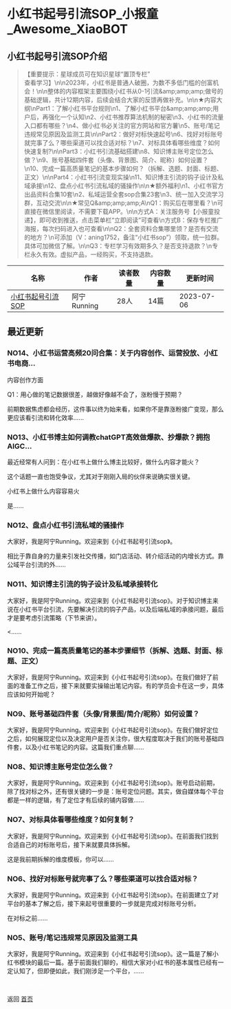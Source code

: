 # 小红书起号引流SOP_小报童_Awesome_XiaoBOT

## 小红书起号引流SOP介绍
> 【重要提示：星球成员可在知识星球“置顶专栏”  
查看学习】\n\n2023年，小红书是普通人破圈，为数不多低门槛的创富机会！\n\n整体的内容框架主要围绕小红书从0-1引流&amp;amp;amp;amp;做号的基础逻辑，共计12期内容，后续会结合大家的反馈再做补充。\n\n★内容大纲\nPart1：了解小红书平台规则\n1、了解小红书平台&amp;amp;amp;amp;用户后，再强化一个认知\n2、小红书推荐算法机制的秘密\n3、小红书的流量入口都有哪些？\n4、做小红书必关注的官方网站和官方薯\n5、账号/笔记违规常见原因及监测工具\n\nPart2：做好对标快速起号\n6、找好对标账号就完事了么？哪些渠道可以找合适对标？\n7、对标具体看哪些维度？如何快速复制?\n\nPart3：小红书引流基础搭建\n8、知识博主账号定位怎么做？\n9、账号基础四件套（头像、背景图、简介、昵称）如何设置？\n10、完成一篇高质量笔记的基本步骤如何？（拆解、选题、封面、标题、正文）\n\nPart4：小红书引流变现实操\n11、知识博主引流的钩子设计及私域承接\n12、盘点小红书引流私域的骚操作\n\n★额外福利\n1、小红书官方出品资料合集10套\n2、私域运营全套sop合集23套\n3、统一加入交流学习群，互动交流\n\n★常见Q&amp;amp;amp;amp;A\nQ1：购买后在哪里看？\n可直接在微信里阅读，不需要下载APP。\n\n方式A：关注服务号【小报童投递】，即可收到推送，点击菜单栏“立即阅读”可查看\n方式B：保存专栏推广海报，每次扫码进入也可查看\n\nQ2：全套资料合集哪里领？是否有交流的地方？\n可添加（V：aning1752，备注“小红书sop”）领取，统一拉群。具体可加微信了解。\n\nQ3：专栏学习有效期多久？是否支持退款？\n专栏永久有效。虚拟产品，一经购买，不支持退款。  
  


|名称|作者|读者数量|内容数量|更新时间|
|---|---|---|---|---|
|[小红书起号引流SOP](https://xiaobot.net/p/aning1752?refer=0b133df9-27dc-423b-8101-639049001c13)|阿宁Running|28人|14篇|2023-07-06|

## 最近更新
### NO14、小红书运营高频20问合集：关于内容创作、运营投放、小红书电商...

内容创作方面

Q1：用心做的笔记数据很差，越做好像越不会了，涨粉慢于预期？

前期数据焦虑都会经历，这件事以终为始来看，如果你不是靠涨粉接广变现，那么更应该看引流和转化效率......

### NO13、小红书博主如何调教chatGPT高效做爆款、抄爆款？拥抱AIGC...

最近经常有人问到：在小红书上做什么博主比较好，做什么内容才能火？

这个话题一直也饱受争议，尤其对于刚刚入局的伙伴来说确实很关键。

小红书上做什么内容容易火

是......

### NO12、盘点小红书引流私域的骚操作

大家好，我是阿宁Running。欢迎来到《小红书起号引流sop》。



相比于靠自身的力量来引发社交传播，如门店活动、转介绍活动的内增长方式。靠公域平台引流的外......

### NO11、知识博主引流的钩子设计及私域承接转化

大家好，我是阿宁Running。欢迎来到《小红书起号引流sop》。对于知识博主来说在小红书平台引流，先要解决引流的钩子产品，以及后端私域的承接问题，最后才是要考虑引流策略（下节来讲）。

<......

### NO10、完成一篇高质量笔记的基本步骤细节（拆解、选题、封面、标题、正文）

大家好，我是阿宁Running。欢迎来到《小红书起号引流sop》。在我们做好了前面的准备工作之后，接下来就要实操输出笔记内容。有的学员会卡在这一步，具体应该如何开始呢？

### NO9、账号基础四件套（头像/背景图/简介/昵称）如何设置？

大家好，我是阿宁Running。欢迎来到《小红书起号引流sop》。在我们做好定位之后，如何展现定位以及决定用户是否关注你，很大程度取决于我们的账号基础四件套，以及小红书笔记的内容。这篇我们重点聊......

### NO8、知识博主账号定位怎么做？

大家好，我是阿宁Running。欢迎来到《小红书起号引流sop》。账号启动前期，除了找对标之外，还有很关键的一步是：账号定位问题。其实，做自媒体每个平台都是一样的逻辑，有了定位才有后续的铺内容做......

### NO7、对标具体看哪些维度？如何复制？

大家好，我是阿宁Running。欢迎来到《小红书起号引流sop》。在前面我们找到合适自己的对标账号后，接下来就要具体拆解。



这是我前期拆解的维度模板，你可以......

### NO6、找好对标账号就完事了么？哪些渠道可以找合适对标？

大家好，我是阿宁Running。欢迎来到《小红书起号引流sop》。在前面建立了对平台的基本了解之后，接下来起号很重要的一步就是完成对标账号分析。



在对标之前......

### NO5、账号/笔记违规常见原因及监测工具

大家好，我是阿宁Running。欢迎来到《小红书起号引流sop》。这一篇是了解小红书模块的最后一篇。基于前面我们聊的，相信大家对小红书的基本属性已经有一定认知了，但即便如此，我们刚涉足一个平台，......


<a href="https://github.com/Reno9527/awesome-xiaobot" style="color: white; text-decoration: none;">awesome-xiaobot</a>

返回 [首页](../README.md)
